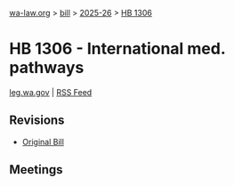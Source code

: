 [wa-law.org](/) > [bill](/bill/) > [2025-26](/bill/2025-26/) > [HB 1306](/bill/2025-26/hb/1306/)

# HB 1306 - International med. pathways
[leg.wa.gov](https://app.leg.wa.gov/billsummary?BillNumber=1306&Year=2025&Initiative=false) | [RSS Feed](./rss.xml)

## Revisions
* [Original Bill](1/)

## Meetings